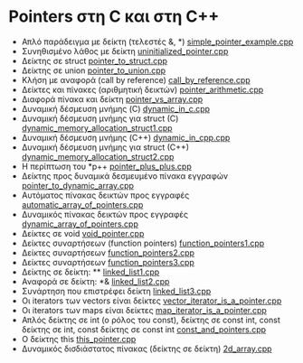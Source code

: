 # Pointers στη C και στη C++

* Απλό παράδειγμα με δείκτη (τελεστές &, *) [simple_pointer_example.cpp](./simple_pointer_example.cpp)
* Συνηθισμένο λάθος με δείκτη [uninitialized_pointer.cpp](./uninitialized_pointer.cpp)
* Δείκτης σε struct [pointer_to_struct.cpp](./pointer_to_struct.cpp) 
* Δείκτης σε union [pointer_to_union.cpp](./pointer_to_union.cpp)
* Κλήση με αναφορά (call by reference) [call_by_reference.cpp](./call_by_reference.cpp)
* Δείκτες και πίνακες (αριθμητική δεικτών) [pointer_arithmetic.cpp](./pointer_arithmetic.cpp)
* Διαφορά πίνακα και δείκτη [pointer_vs_array.cpp](./pointer_vs_array.cpp)
* Δυναμική δέσμευση μνήμης (C) [dynamic_in_c.cpp](./dynamic_in_c.cpp)
* Δυναμική δέσμευση μνήμης για struct (C) [dynamic_memory_allocation_struct1.cpp](./dynamic_memory_allocation_struct1.cpp)
* Δυναμική δέσμευση μνήμης (C++) [dynamic_in_cpp.cpp](./dynamic_in_cpp.cpp)
* Δυναμική δέσμευση μνήμης για struct (C++) [dynamic_memory_allocation_struct2.cpp](./dynamic_memory_allocation_struct2.cpp)
* Η περίπτωση του *p++ [pointer_plus_plus.cpp](./pointer_plus_plus.cpp)
* Δείκτης προς δυναμικά δεσμευμένο πίνακα εγγραφών [pointer_to_dynamic_array.cpp](./pointer_to_dynamic_array.cpp)
* Αυτόματος πίνακας δεικτών προς εγγραφές [automatic_array_of_pointers.cpp](./automatic_array_of_pointers.cpp)
* Δυναμικός πίνακας δεικτών προς εγγραφές [dynamic_array_of_pointers.cpp](./dynamic_array_of_pointers.cpp)
* Δείκτες σε void [void_pointer.cpp](./void_pointer.cpp)
* Δείκτες συναρτήσεων (function pointers) [function_pointers1.cpp](./function_pointers1.cpp)
* Δείκτες συναρτήσεων [function_pointers2.cpp](./function_pointers2.cpp)
* Δείκτες συναρτήσεων [function_pointers3.cpp](./function_pointers3.cpp)
* Δείκτης σε δείκτη: ** [linked_list1.cpp](./linked_list1.cpp)
* Αναφορά σε δείκτη: *& [linked_list2.cpp](./linked_list2.cpp)
* Συνάρτηση που επιστρέφει δείκτη [linked_list3.cpp](./linked_list3.cpp)
* Οι iterators των vectors είναι δείκτες [vector_iterator_is_a_pointer.cpp](./vector_iterator_is_a_pointer.cpp)
* Οι iterators των maps είναι δείκτες [map_iterator_is_a_pointer.cpp](./map_iterator_is_a_pointer.cpp)
* Απλός δείκτης σε int (ο ρόλος του const), δείκτης σε const int, const δείκτης σε int, const δείκτης σε const int [const_and_pointers.cpp](./const_and_pointers.cpp)
* Ο δείκτης this [this_pointer.cpp](./this_pointer.cpp)
* Δυναμικός δισδιάστατος πίνακας (δείκτης σε δείκτη) [2d_array.cpp](./2d_array.cpp)